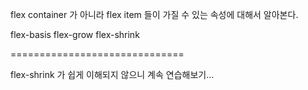 flex container 가 아니라 flex item 들이 가질 수 있는 속성에 대해서 알아본다.

flex-basis
flex-grow
flex-shrink

==============================

flex-shrink 가 쉽게 이해되지 않으니 계속 연습해보기...